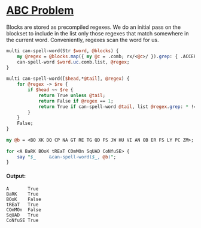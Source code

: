 [1]: https://rosettacode.org/wiki/ABC_Problem

# [ABC Problem][1]

Blocks are stored as precompiled regexes. We do an initial pass on the blockset to include in the list only those regexes that match somewhere in the current word. Conveniently, regexes scan the word for us.

```perl
multi can-spell-word(Str $word, @blocks) {
    my @regex = @blocks.map({ my @c = .comb; rx/<@c>/ }).grep: { .ACCEPTS($word.uc) }
    can-spell-word $word.uc.comb.list, @regex;
}
 
multi can-spell-word([$head,*@tail], @regex) {
    for @regex -> $re {
        if $head ~~ $re {
            return True unless @tail;
            return False if @regex == 1;
            return True if can-spell-word @tail, list @regex.grep: * !=== $re;
        }
    }
    False;
}
 
my @b = <BO XK DQ CP NA GT RE TG QD FS JW HU VI AN OB ER FS LY PC ZM>;
 
for <A BaRK BOoK tREaT COmMOn SqUAD CoNfuSE> {
    say "$_     &can-spell-word($_, @b)";
}
```

#### Output:
```
A       True
BaRK    True
BOoK    False
tREaT   True
COmMOn  False
SqUAD   True
CoNfuSE True
```